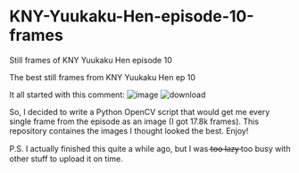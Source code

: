 # KNY-Yuukaku-Hen-episode-10-frames
Still frames of KNY Yuukaku Hen episode 10

The best still frames from KNY Yuukaku Hen ep 10

It all started with this comment:
![image](https://user-images.githubusercontent.com/77671045/159865906-55f13c3c-e43a-4fc7-a530-935a4a78507f.png)
![download](https://user-images.githubusercontent.com/77671045/159865967-1656ccb6-4355-48a7-970e-c2eb69cfd01f.jpg)

So, I decided to write a Python OpenCV script that would get me every single frame from the episode as an image (I got 17.8k frames).
This repository containes the images I thought looked the best. Enjoy!

P.S. I actually finished this quite a while ago, but I was t̶o̶o̶ ̶l̶a̶z̶y̶ too busy with other stuff to upload it on time.
